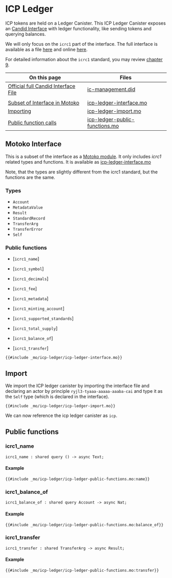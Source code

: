# ICP Ledger

ICP tokens are held on a Ledger Canister. This ICP Ledger Canister exposes an [Candid Interface](/internet-computer-programming-concepts/async-data/candid.html) with ledger functionality, like sending tokens and querying balances. 

We will only focus on the `icrc1` part of the interface. The full interface is available as a file [here](_mo/icp-ledger/icp-ledger.did) and online [here](https://dashboard.internetcomputer.org/canister/ryjl3-tyaaa-aaaaa-aaaba-cai). 

For detailed information about the `icrc1` standard, you may review [chapter 9](/internet-computer-standards/icrc1.html).

| On this page                                                                                                             | Files                                                                                    |
| ------------------------------------------------------------------------------------------------------------------------ | ---------------------------------------------------------------------------------------- |
| [Official full Candid Interface File](https://dashboard.internetcomputer.org/canister/ryjl3-tyaaa-aaaaa-aaaba-cai) | [ic-management.did](_mo/icp-ledger/icp-ledger.did)                                 |
|                                                                                                                          |                                                                                          |
| [Subset of Interface in Motoko](#motoko-interface)                                                                       | [icp-ledger-interface.mo](_mo/icp-ledger/icp-ledger-interface.mo)               |
| [Importing](#import)                                                                                                     | [icp-ledger-import.mo](_mo/icp-ledger/icp-ledger-import.mo)                     |
| [Public function calls](#public-functions)                                                                               | [icp-ledger-public-functions.mo](_mo/icp-ledger/icp-ledger-public-functions.mo) |

## Motoko Interface

This is a subset of the interface as a [Motoko module](/common-programming-concepts/modules.html). It only includes _icrc1_ related types and functions. It is available as [icp-ledger-interface.mo](_mo/icp-ledger/icp-ledger-interface.mo)

Note, that the types are slightly different from the icrc1 standard, but the functions are the same. 

### Types

- `Account`
- `MetadataValue`
- `Result`
- `StandardRecord`
- `TransferArg`
- `TransferError`
- `Self`

### Public functions

- [`icrc1_name`]
- [`icrc1_symbol`]
- [`icrc1_decimals`]
- [`icrc1_fee`]

- [`icrc1_metadata`]
- [`icrc1_minting_account`]
- [`icrc1_supported_standards`]
- [`icrc1_total_supply`]

- [`icrc1_balance_of`]
- [`icrc1_transfer`]

```motoko
{{#include _mo/icp-ledger/icp-ledger-interface.mo}}
```

## Import

We import the ICP ledger canister by importing the interface file and declaring an actor by principle `ryjl3-tyaaa-aaaaa-aaaba-cai` and type it as the `Self` type (which is declared in the interface).

```motoko
{{#include _mo/icp-ledger/icp-ledger-import.mo}}
```

We can now reference the icp ledger canister as `icp`.

## Public functions

### icrc1_name
```motoko
icrc1_name : shared query () -> async Text;
```

#### Example

```motoko
{{#include _mo/icp-ledger/icp-ledger-public-functions.mo:name}}
```

### icrc1_balance_of
```motoko
icrc1_balance_of : shared query Account -> async Nat;
```

#### Example

```motoko
{{#include _mo/icp-ledger/icp-ledger-public-functions.mo:balance_of}}
```

### icrc1_transfer
```motoko
icrc1_transfer : shared TransferArg -> async Result;
```

#### Example

```motoko
{{#include _mo/icp-ledger/icp-ledger-public-functions.mo:transfer}}
```
